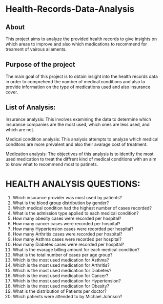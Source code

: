 # Health-Records-Data-Analysis
## About 
This project aims to analyze the provided health records to give insights on which areas to improve and also which medications to recommend for treament of vairous ailaments. 

## Purpose of the project 
The main goal of this project is to obtain insight into the health records data in order to comprehend the number of medical conditions and also to provide information on the type of medications used and also insurance cover. 

## List of Analysis:
Insurance analysis:
This involves examining the data to determine which insurance companies are the most used, which ones are less used, and which are not.

Medical condition analysis: 
This analysis attempts to analyze which medical conditons are more prevalent and also their avarage cost of treatment. 

Medication analysis:
The objectives of this analysis is to identify the most used medication to treat the diffrent kind of medical conditions with an aim to know what to recommend most to patinets. 


# HEALTH ANALYSIS QUESTIONS:
1. Which insurance provider was most used by patients?
2. What is the blood group distribution by gender?
3. Which medical condition had the highest number of cases recorded?
4. What is the admission type applied to each medical condition?
5. How many obesity cases were recorded per hospital?
6. How many cancer cases were recorded per hospital?
7. How many Hypertension cases were recorded per hospital?
8. How many Arthritis cases were recorded per hospital?
9. How many Asthma cases were recorded per hospital?
10. How many Diabetes cases were recorded per hospital?
11. What is the evarage billing amount for each medical condition?
12. What is the total number of cases per age group?
13. Which is the most used medication for Asthma?
14. Which is the most used medication for Arthritis?
15. Which is the most used medication for Diabetes?
16. Which is the most used medication for Cancer?
17. Which is the most used medication for Hypertension?
18. Which is the most used medication for Obesity?
19. What is the distribution of Patients per doctor?
20. Which patients were attended to by Michael Johnson?



